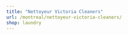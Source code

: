 ```yaml
---
title: "Nettoyeur Victoria Cleaners"
url: /montreal/nettoyeur-victoria-cleaners/
shop: laundry
---
```

